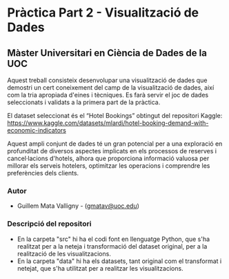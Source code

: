 # Pràctica Part 2 - Visualització de Dades
## Màster Universitari en Ciència de Dades de la UOC

Aquest treball consisteix desenvolupar una visualització de dades que demostri un cert coneixement del camp de la visualització de dades, així com la tria apropiada d'eines i tècniques. Es farà servir el joc de dades seleccionats i validats a la primera part de la pràctica.

El dataset seleccionat és el “Hotel Bookings” obtingut del repositori Kaggle: https://www.kaggle.com/datasets/mlardi/hotel-booking-demand-with-economic-indicators

Aquest ampli conjunt de dades té un gran potencial per a una exploració en profunditat de diversos aspectes implicats en els processos de reserves i cancel·lacions d'hotels, alhora que proporciona informació valuosa per millorar els serveis hotelers, optimitzar les operacions i comprendre les preferències dels clients.

### Autor
  * Guillem Mata Valligny - (gmatav@uoc.edu)

### Descripció del repositori
- En la carpeta "src" hi ha el codi font en llenguatge Python, que s'ha realitzat per a la neteja i transformació del dataset original, per a la realització de les visualitzacions.
- En la carpeta "data" hi ha els datasets, tant original com el transformat i netejat, que s'ha utilitzat per a realitzar les visualitzacions.
